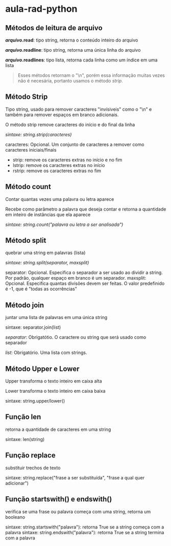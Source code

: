 # aula-rad-python

## Métodos de leitura de arquivo

**_arquivo_.read**: tipo string, retorna o conteúdo inteiro do arquivo

**_arquivo_.readline**: tipo string, retorna uma única linha do arquivo

**_arquivo_.readlines**: tipo lista, retorna cada linha como um índice em uma lista

> Esses métodos retornam o "\n", porém essa informação muitas vezes não é necesária, portanto usamos o método _strip_.

## Método Strip

Tipo string, usado para remover caracteres "invísiveis" como o "\n" e também para remover espaços em branco adicionais.

O método strip remove caracteres do início e do final da linha

_sintaxe: string.strip(caracteres)_

caracteres: Opcional. Um conjunto de caracteres a remover como caracteres iniciais/finais

- strip: remove os caracteres extras no início e no fim
- lstrip: remove os caracteres extras no início
- rstrip: remove os caracteres extras no fim

## Método count

Contar quantas vezes uma palavra ou letra aparece

Recebe como parâmetro a palavra que deseja contar e retorna a quantidade em inteiro de instâncias que ela aparece

_sintaxe: string.count("_palavra ou letra a ser analisada_")_

## Método split

quebrar uma string em palavras (lista)

_sintaxe: string.split(separator, maxsplit)_

separator: Opcional. Especifica o separador a ser usado ao dividir a string. Por padrão, qualquer espaço em branco é um separador.
maxsplit: Opcional. Especifica quantas divisões devem ser feitas. O valor predefinido é -1, que é "todas as ocorrências"

## Método join

juntar uma lista de palavras em uma única string

sintaxe: separator.join(list)

_separator_: Obrigatótio. O caractere ou string que será usado como separador

_list_: Obrigatório. Uma lista com strings.

## Método Upper e Lower

Upper transforma o texto inteiro em caixa alta

Lower transforma o texto inteiro em caixa baixa

sintaxe: string.upper/lower()

## Função len

retorna a quantidade de caracteres em uma string

sintaxe: len(string)

## Função replace

substituir trechos de texto

sintaxe: string.replace("frase a ser substituída", "frase a qual quer adicionar")

## Função startswith() e endswith()

verifica se uma frase ou palavra começa com uma string, retorna um booleano

sintaxe: string.startswith("palavra"): retorna True se a string começa com a palavra
sintaxe: string.endswith("palavra"): retorna True se a string termina com a palavra
